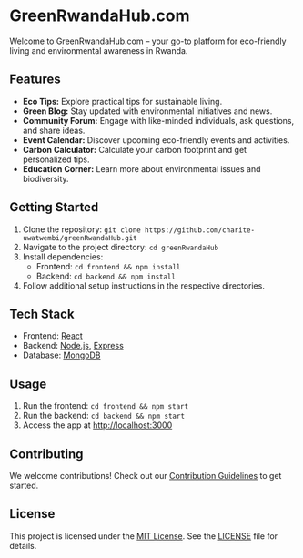 # GreenRwandaHub.com

Welcome to GreenRwandaHub.com – your go-to platform for eco-friendly living and environmental awareness in Rwanda.

## Features

- **Eco Tips:** Explore practical tips for sustainable living.
- **Green Blog:** Stay updated with environmental initiatives and news.
- **Community Forum:** Engage with like-minded individuals, ask questions, and share ideas.
- **Event Calendar:** Discover upcoming eco-friendly events and activities.
- **Carbon Calculator:** Calculate your carbon footprint and get personalized tips.
- **Education Corner:** Learn more about environmental issues and biodiversity.

## Getting Started

1. Clone the repository: `git clone https://github.com/charite-uwatwembi/greenRwandaHub.git`
2. Navigate to the project directory: `cd greenRwandaHub`
3. Install dependencies:
   - Frontend: `cd frontend && npm install`
   - Backend: `cd backend && npm install`
4. Follow additional setup instructions in the respective directories.

## Tech Stack

- Frontend: [React](https://reactjs.org/)
- Backend: [Node.js](https://nodejs.org/), [Express](https://expressjs.com/)
- Database: [MongoDB](https://www.mongodb.com/)

## Usage

1. Run the frontend: `cd frontend && npm start`
2. Run the backend: `cd backend && npm start`
3. Access the app at [http://localhost:3000](http://localhost:3000)

## Contributing

We welcome contributions! Check out our [Contribution Guidelines](CONTRIBUTING.md) to get started.

## License

This project is licensed under the [MIT License](LICENSE). See the [LICENSE](LICENSE) file for details.
